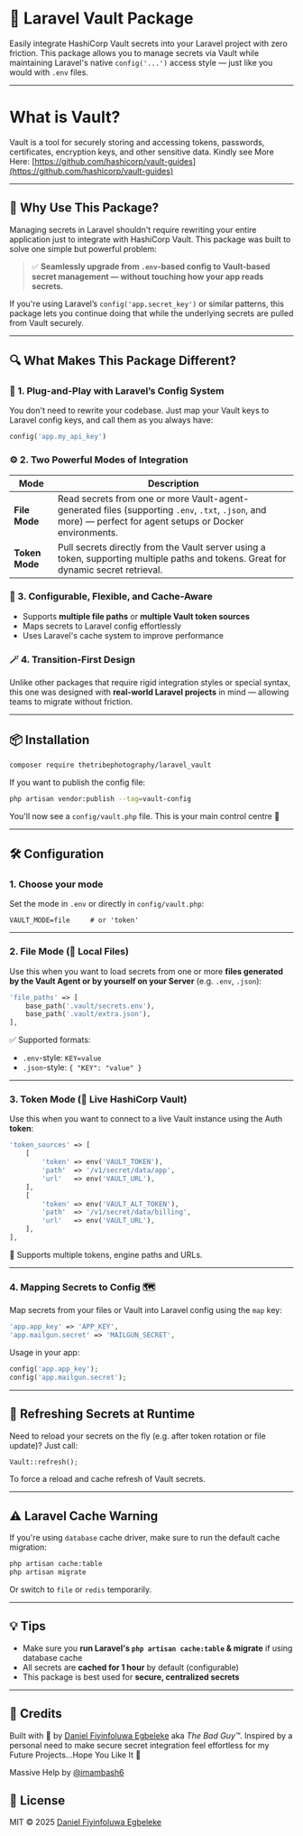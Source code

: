 # 🔐 Laravel Vault Package

Easily integrate HashiCorp Vault secrets into your Laravel project with zero friction. This package allows you to manage secrets via Vault while maintaining Laravel's native `config('...')` access style — just like you would with `.env` files.


---


# What is Vault?

Vault is a tool for securely storing and accessing tokens, passwords, certificates, encryption keys, and other sensitive data.
Kindly see More Here: [https://github.com/hashicorp/vault-guides](https://github.com/hashicorp/vault-guides)


---


## 🚀 Why Use This Package?

Managing secrets in Laravel shouldn't require rewriting your entire application just to integrate with HashiCorp Vault. This package was built to solve one simple but powerful problem:

> ✅ **Seamlessly upgrade from `.env`-based config to Vault-based secret management — without touching how your app reads secrets.**

If you're using Laravel’s `config('app.secret_key')` or similar patterns, this package lets you continue doing that while the underlying secrets are pulled from Vault securely.


---


## 🔍 What Makes This Package Different?

### 🧩 1. Plug-and-Play with Laravel’s Config System

You don't need to rewrite your codebase. Just map your Vault keys to Laravel config keys, and call them as you always have:

```php
config('app.my_api_key')
```

### ⚙️ 2. Two Powerful Modes of Integration

| Mode           | Description                                                                                                                                                 |
| -------------- | ----------------------------------------------------------------------------------------------------------------------------------------------------------- |
| **File Mode**  | Read secrets from one or more Vault-agent-generated files (supporting `.env`, `.txt`, `.json`, and more) — perfect for agent setups or Docker environments. |
| **Token Mode** | Pull secrets directly from the Vault server using a token, supporting multiple paths and tokens. Great for dynamic secret retrieval.                        |

### 🧠 3. Configurable, Flexible, and Cache-Aware

* Supports **multiple file paths** or **multiple Vault token sources**
* Maps secrets to Laravel config effortlessly
* Uses Laravel's cache system to improve performance

### 🪄 4. Transition-First Design

Unlike other packages that require rigid integration styles or special syntax, this one was designed with **real-world Laravel projects** in mind — allowing teams to migrate without friction.

---

## 📦 Installation

```bash
composer require thetribephotography/laravel_vault
```

If you want to publish the config file:

```bash
php artisan vendor:publish --tag=vault-config
```

You'll now see a `config/vault.php` file. This is your main control centre 🧠

---

## 🛠️ Configuration

### 1. Choose your mode

Set the mode in `.env` or directly in `config/vault.php`:

```env
VAULT_MODE=file     # or 'token'
```

---

### 2. File Mode (📁 Local Files)

Use this when you want to load secrets from one or more **files generated by the Vault Agent or by yourself on your Server** (e.g. `.env`, `.json`):

```php
'file_paths' => [
    base_path('.vault/secrets.env'),
    base_path('.vault/extra.json'),
],
```

✅ Supported formats:

* `.env`-style: `KEY=value`
* `.json`-style: `{ "KEY": "value" }`

---

### 3. Token Mode (🔐 Live HashiCorp Vault)

Use this when you want to connect to a live Vault instance using the Auth **token**:

```php
'token_sources' => [
    [
        'token' => env('VAULT_TOKEN'),
        'path'  => '/v1/secret/data/app',
        'url'   => env('VAULT_URL'),
    ],
    [
        'token' => env('VAULT_ALT_TOKEN'),
        'path'  => '/v1/secret/data/billing',
        'url'   => env('VAULT_URL'),
    ],
],
```

📌 Supports multiple tokens, engine paths and URLs.

---

### 4. Mapping Secrets to Config 🗺️

Map secrets from your files or Vault into Laravel config using the `map` key:

```php
'app.app_key' => 'APP_KEY',
'app.mailgun.secret' => 'MAILGUN_SECRET',
```

Usage in your app:

```php
config('app.app_key');
config('app.mailgun.secret');
```

---

## 🔁 Refreshing Secrets at Runtime

Need to reload your secrets on the fly (e.g. after token rotation or file update)? Just call:

```php
Vault::refresh();
```

To force a reload and cache refresh of Vault secrets.

---

## ⚠️ Laravel Cache Warning

If you're using `database` cache driver, make sure to run the default cache migration:

```bash
php artisan cache:table
php artisan migrate
```

Or switch to `file` or `redis` temporarily.

---

## 💡 Tips

* Make sure you **run Laravel's `php artisan cache:table` & migrate** if using database cache
* All secrets are **cached for 1 hour** by default (configurable)
* This package is best used for **secure, centralized secrets**

---

## 🙌 Credits

Built with 🖤 by [Daniel Fiyinfoluwa Egbeleke](mailto:fiyinfoluwaegbeleke@gmail.com) aka *The Bad Guy™*.
Inspired by a personal need to make secure secret integration feel effortless for my Future Projects...Hope You Like It 🔐

Massive Help by [@imambash6](https://github.com/imambash6)

## 📄 License

MIT © 2025 [Daniel Fiyinfoluwa Egbeleke](https://github.com/thetribephotography)
